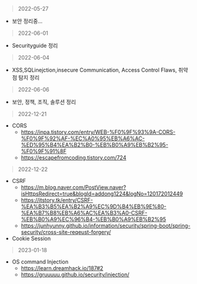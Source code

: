 > 2022-05-27
- 보안 정리중...
> 2022-06-01
- Securityguide 정리
> 2022-06-04
- XSS,SQLinejction,insecure Communication, Access Control Flaws, 취약점 탐지 정리
> 2022-06-06
- 보안, 정책, 조직, 솔루션 정리
> 2022-12-21
- CORS
  - https://inpa.tistory.com/entry/WEB-%F0%9F%93%9A-CORS-%F0%9F%92%AF-%EC%A0%95%EB%A6%AC-%ED%95%B4%EA%B2%B0-%EB%B0%A9%EB%B2%95-%F0%9F%91%8F
  - https://escapefromcoding.tistory.com/724
> 2022-12-22
- CSRF
  - https://m.blog.naver.com/PostView.naver?isHttpsRedirect=true&blogId=addong1224&logNo=120172012449
  - https://itstory.tk/entry/CSRF-%EA%B3%B5%EA%B2%A9%EC%9D%B4%EB%9E%80-%EA%B7%B8%EB%A6%AC%EA%B3%A0-CSRF-%EB%B0%A9%EC%96%B4-%EB%B0%A9%EB%B2%95
  - https://junhyunny.github.io/information/security/spring-boot/spring-security/cross-site-reqeust-forgery/
- Cookie Session
> 2023-01-18
- OS command Injection
  - https://learn.dreamhack.io/187#2
  - https://gruuuuu.github.io/security/injection/
  